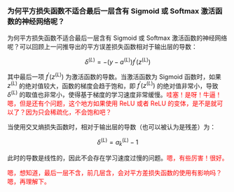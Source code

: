 

### 为何平方损失函数不适合最后一层含有 Sigmoid 或 Softmax 激活函数的神经网络呢？

为何平方损失函数不适合最后一层含有 Sigmoid 或 Softmax 激活函数的神经网络呢？可以回顾上一问推导出的平方误差损失函数相对于输出层的导数：

$$
\delta^{(L)}=-\left(y-a^{(L)}\right) f^{\prime}\left(z^{(L)}\right)\tag{9.28}
$$


其中最后一项 $f^{\prime}\left(z^{(L)}\right)$ 为激活函数的导数。当激活函数为 Sigmoid 函数时，如果 $z^{(L)}$ 的绝对值较大，函数的梯度会趋于饱和，即 $f^{\prime}\left(z^{(L)}\right)$ 的绝对值非常小，导致 $\delta^{(L)}$ 的取值也非常小，使得基于梯度的学习速度非常缓慢。<span style="color:red;">哇塞！是呀！牛逼！嗯，但是还有个问题，这个地方如果使用 ReLU 或者 ReLU 的变体，是不是就可以了？因为只会稀疏化，不会饱和吧？</span>

当使用交叉熵损失函数时，相对于输出层的导数（也可以被认为是残差）为：

$$
\delta^{(L)}=a_{\tilde{k}}^{(L)}-1\tag{9.29}
$$

此时的导数是线性的，因此不会存在学习速度过慢的问题。<span style="color:red;">嗯，有些厉害！很好。</span>

<span style="color:red;">嗯，想知道，最后一层不含，前几层含，会对平方差损失函数的使用有影响吗？嗯，再理解下。 </span>
